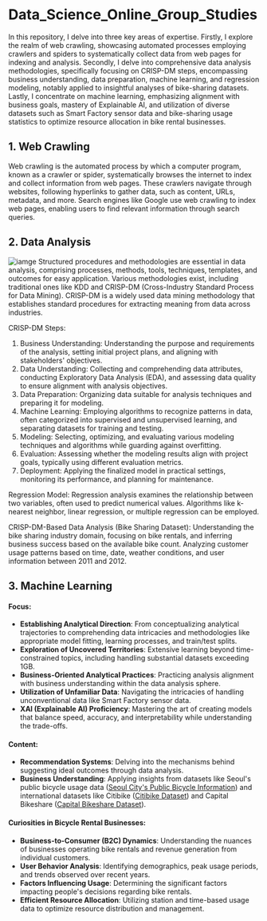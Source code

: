 # Data_Science_Online_Group_Studies
In this repository, I delve into three key areas of expertise. Firstly, I explore the realm of web crawling, showcasing automated processes employing crawlers and spiders to systematically collect data from web pages for indexing and analysis. Secondly, I delve into comprehensive data analysis methodologies, specifically focusing on CRISP-DM steps, encompassing business understanding, data preparation, machine learning, and regression modeling, notably applied to insightful analyses of bike-sharing datasets. Lastly, I concentrate on machine learning, emphasizing alignment with business goals, mastery of Explainable AI, and utilization of diverse datasets such as Smart Factory sensor data and bike-sharing usage statistics to optimize resource allocation in bike rental businesses.

## 1. Web Crawling
Web crawling is the automated process by which a computer program, known as a crawler or spider, systematically browses the internet to index and collect information from web pages. These crawlers navigate through websites, following hyperlinks to gather data, such as content, URLs, metadata, and more. Search engines like Google use web crawling to index web pages, enabling users to find relevant information through search queries.

## 2. Data Analysis
![iamge](https://github.com/roysjmun0317/Data_Science_Online_Group_Studies/assets/78396618/5de15aa2-af31-4f42-a488-d10c9e6b18a6)
Structured procedures and methodologies are essential in data analysis, comprising processes, methods, tools, techniques, templates, and outcomes for easy application. Various methodologies exist, including traditional ones like KDD and CRISP-DM (Cross-Industry Standard Process for Data Mining). CRISP-DM is a widely used data mining methodology that establishes standard procedures for extracting meaning from data across industries.

CRISP-DM Steps:
1. Business Understanding: Understanding the purpose and requirements of the analysis, setting initial project plans, and aligning with stakeholders' objectives.
2. Data Understanding: Collecting and comprehending data attributes, conducting Exploratory Data Analysis (EDA), and assessing data quality to ensure alignment with analysis objectives.
3. Data Preparation: Organizing data suitable for analysis techniques and preparing it for modeling.
4. Machine Learning: Employing algorithms to recognize patterns in data, often categorized into supervised and unsupervised learning, and separating datasets for training and testing.
5. Modeling: Selecting, optimizing, and evaluating various modeling techniques and algorithms while guarding against overfitting.
6. Evaluation: Assessing whether the modeling results align with project goals, typically using different evaluation metrics.
7. Deployment: Applying the finalized model in practical settings, monitoring its performance, and planning for maintenance.

Regression Model:
Regression analysis examines the relationship between two variables, often used to predict numerical values. Algorithms like k-nearest neighbor, linear regression, or multiple regression can be employed.

CRISP-DM-Based Data Analysis (Bike Sharing Dataset):
Understanding the bike sharing industry domain, focusing on bike rentals, and inferring business success based on the available bike count. Analyzing customer usage patterns based on time, date, weather conditions, and user information between 2011 and 2012.

## 3. Machine Learning
#### Focus:
- **Establishing Analytical Direction**: From conceptualizing analytical trajectories to comprehending data intricacies and methodologies like appropriate model fitting, learning processes, and train/test splits.
- **Exploration of Uncovered Territories**: Extensive learning beyond time-constrained topics, including handling substantial datasets exceeding 1GB.
- **Business-Oriented Analytical Practices**: Practicing analysis alignment with business understanding within the data analysis sphere.
- **Utilization of Unfamiliar Data**: Navigating the intricacies of handling unconventional data like Smart Factory sensor data.
- **XAI (Explainable AI) Proficiency**: Mastering the art of creating models that balance speed, accuracy, and interpretability while understanding the trade-offs.

#### Content:
- **Recommendation Systems**: Delving into the mechanisms behind suggesting ideal outcomes through data analysis.
- **Business Understanding**: Applying insights from datasets like Seoul's public bicycle usage data ([Seoul City's Public Bicycle Information](https://data.seoul.go.kr/dataList/OA-15245/F/1/datasetView.do)) and international datasets like Citibike ([Citibike Dataset](https://ride.citibikenyc.com/system-data)) and Capital Bikeshare ([Capital Bikeshare Dataset](https://ride.citibikenyc.com/system-data)).
  
#### Curiosities in Bicycle Rental Businesses:
- **Business-to-Consumer (B2C) Dynamics**: Understanding the nuances of businesses operating bike rentals and revenue generation from individual customers.
- **User Behavior Analysis**: Identifying demographics, peak usage periods, and trends observed over recent years.
- **Factors Influencing Usage**: Determining the significant factors impacting people's decisions regarding bike rentals.
- **Efficient Resource Allocation**: Utilizing station and time-based usage data to optimize resource distribution and management.
